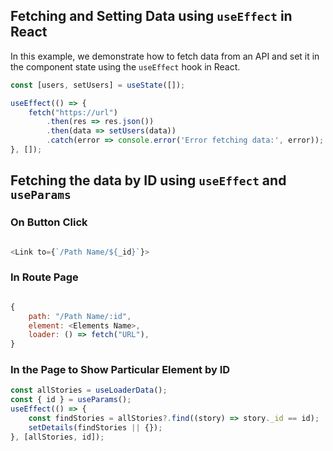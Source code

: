 ## Fetching and Setting Data using `useEffect` in React

In this example, we demonstrate how to fetch data from an API and set it in the component state using the `useEffect` hook in React.

```js
const [users, setUsers] = useState([]);

useEffect(() => {
    fetch("https://url")
        .then(res => res.json())
        .then(data => setUsers(data))
        .catch(error => console.error('Error fetching data:', error));
}, []);


```

## Fetching the data by ID using `useEffect` and `useParams`

### On Button Click

```js

<Link to={`/Path Name/${_id}`}>

```
### In Route Page

```js

{
    path: "/Path Name/:id",
    element: <Elements Name>,
    loader: () => fetch("URL"),
}

```

### In the Page to Show Particular Element by ID

```js
const allStories = useLoaderData();
const { id } = useParams();
useEffect(() => {
    const findStories = allStories?.find((story) => story._id == id);
    setDetails(findStories || {});
}, [allStories, id]);

```



